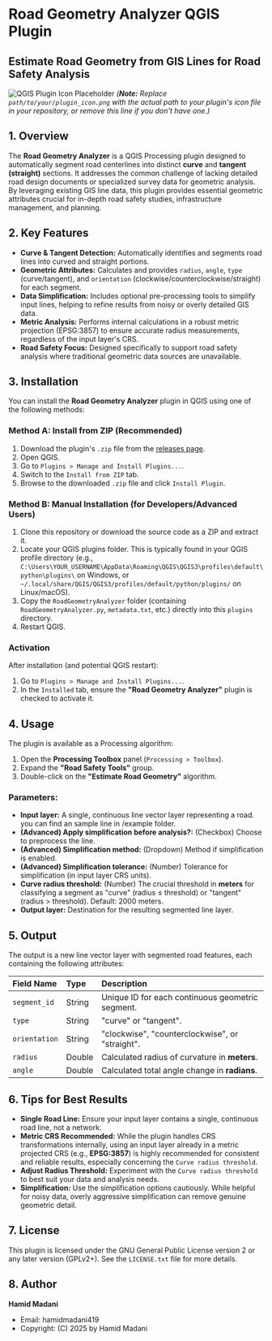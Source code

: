 # Road Geometry Analyzer QGIS Plugin

## Estimate Road Geometry from GIS Lines for Road Safety Analysis

![QGIS Plugin Icon Placeholder](path/to/your/plugin_icon.png)
*(**Note:** Replace `path/to/your/plugin_icon.png` with the actual path to your plugin's icon file in your repository, or remove this line if you don't have one.)*

## 1. Overview

The **Road Geometry Analyzer** is a QGIS Processing plugin designed to automatically segment road centerlines into distinct **curve** and **tangent (straight)** sections. It addresses the common challenge of lacking detailed road design documents or specialized survey data for geometric analysis. By leveraging existing GIS line data, this plugin provides essential geometric attributes crucial for in-depth road safety studies, infrastructure management, and planning.

## 2. Key Features

* **Curve & Tangent Detection:** Automatically identifies and segments road lines into curved and straight portions.
* **Geometric Attributes:** Calculates and provides `radius`, `angle`, `type` (curve/tangent), and `orientation` (clockwise/counterclockwise/straight) for each segment.
* **Data Simplification:** Includes optional pre-processing tools to simplify input lines, helping to refine results from noisy or overly detailed GIS data.
* **Metric Analysis:** Performs internal calculations in a robust metric projection (EPSG:3857) to ensure accurate radius measurements, regardless of the input layer's CRS.
* **Road Safety Focus:** Designed specifically to support road safety analysis where traditional geometric data sources are unavailable.

## 3. Installation

You can install the **Road Geometry Analyzer** plugin in QGIS using one of the following methods:

### Method A: Install from ZIP (Recommended)

1.  Download the plugin's `.zip` file from the [releases page](LINK_TO_YOUR_RELEASES_PAGE_HERE).
2.  Open QGIS.
3.  Go to `Plugins > Manage and Install Plugins...`.
4.  Switch to the `Install from ZIP` tab.
5.  Browse to the downloaded `.zip` file and click `Install Plugin`.

### Method B: Manual Installation (for Developers/Advanced Users)

1.  Clone this repository or download the source code as a ZIP and extract it.
2.  Locate your QGIS plugins folder. This is typically found in your QGIS profile directory (e.g., `C:\Users\YOUR_USERNAME\AppData\Roaming\QGIS\QGIS3\profiles\default\python\plugins\` on Windows, or `~/.local/share/QGIS/QGIS3/profiles/default/python/plugins/` on Linux/macOS).
3.  Copy the `RoadGeometryAnalyzer` folder (containing `RoadGeometryAnalyzer.py`, `metadata.txt`, etc.) directly into this `plugins` directory.
4.  Restart QGIS.

### Activation

After installation (and potential QGIS restart):
1.  Go to `Plugins > Manage and Install Plugins...`.
2.  In the `Installed` tab, ensure the **"Road Geometry Analyzer"** plugin is checked to activate it.

## 4. Usage

The plugin is available as a Processing algorithm:

1.  Open the **Processing Toolbox** panel (`Processing > Toolbox`).
2.  Expand the **"Road Safety Tools"** group.
3.  Double-click on the **"Estimate Road Geometry"** algorithm.

### Parameters:

* **Input layer:** A single, continuous line vector layer representing a road. you can find an sample line in /example folder.
* **(Advanced) Apply simplification before analysis?:** (Checkbox) Choose to preprocess the line.
* **(Advanced) Simplification method:** (Dropdown) Method if simplification is enabled.
* **(Advanced) Simplification tolerance:** (Number) Tolerance for simplification (in input layer CRS units).
* **Curve radius threshold:** (Number) The crucial threshold in **meters** for classifying a segment as "curve" (radius $\le$ threshold) or "tangent" (radius $>$ threshold). Default: 2000 meters.
* **Output layer:** Destination for the resulting segmented line layer.

## 5. Output

The output is a new line vector layer with segmented road features, each containing the following attributes:

| Field Name | Type | Description |
| :--------- | :--- | :----------------------------------------------------- |
| `segment_id` | String | Unique ID for each continuous geometric segment. |
| `type` | String | "curve" or "tangent". |
| `orientation` | String | "clockwise", "counterclockwise", or "straight". |
| `radius` | Double | Calculated radius of curvature in **meters**. |
| `angle` | Double | Calculated total angle change in **radians**. |

## 6. Tips for Best Results

* **Single Road Line:** Ensure your input layer contains a single, continuous road line, not a network.
* **Metric CRS Recommended:** While the plugin handles CRS transformations internally, using an input layer already in a metric projected CRS (e.g., **EPSG:3857**) is highly recommended for consistent and reliable results, especially concerning the `Curve radius threshold`.
* **Adjust Radius Threshold:** Experiment with the `Curve radius threshold` to best suit your data and analysis needs.
* **Simplification:** Use the simplification options cautiously. While helpful for noisy data, overly aggressive simplification can remove genuine geometric detail.

## 7. License

This plugin is licensed under the GNU General Public License version 2 or any later version (GPLv2+). See the `LICENSE.txt` file for more details.

## 8. Author

**Hamid Madani**
* Email: hamidmadani419
* Copyright: (C) 2025 by Hamid Madani
